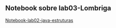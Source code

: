 ## Notebook sobre lab03-Lombriga

[Notebook-lab02-java-estruturas](https://github.com/lariokabayashi/MC322/tree/main/lab03/src/pt/c02oo/s02classe/s03lombriga)
